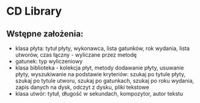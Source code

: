 # CD Library

## Wstępne założenia:

- klasa płyta: tytuł płyty, wykonawca, lista gatunków, rok wydania, lista utworów, czas łączny - wyliczane przez metodę
- gatunek: typ wyliczeniowy
- klasa biblioteka - kolekcja płyt, metody dodawanie płyty, usuwanie płyty, wyszukiwanie na podstawie kryteriów: szukaj po tytule płyty, szukaj po tytule utworu, szukaj po gatunkach, szukaj po roku wydania, zapis danych na dysk, odczyt z dysku, pliki tekstowe
- klasa utwór: tytuł, długość w sekundach, kompozytor, autor tekstu